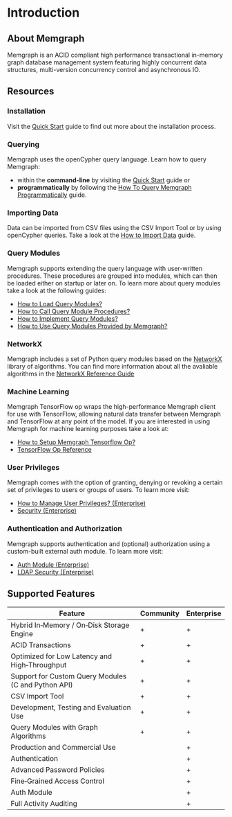 # Introduction

## About Memgraph

Memgraph is an ACID compliant high performance transactional in-memory graph
database management system featuring highly concurrent data structures,
multi-version concurrency control and asynchronous IO.

## Resources

### Installation

Visit the [Quick Start](quick-start#installation) guide to find out more about the installation process.

### Querying

Memgraph uses the openCypher query language. Learn how to query Memgraph:
* within the **command-line** by visiting the [Quick Start](quick-start#querying) guide or
* **programmatically** by following the [How To Query Memgraph Programmatically](how-to-guides-overview/query-memgraph-programmatically) guide.

### Importing Data

Data can be imported from CSV files using the CSV Import Tool or by using openCypher queries. 
Take a look at the [How to Import Data](how-to-guides-overview/import-data) guide.

### Query Modules

Memgraph supports extending the query language with user-written procedures. 
These procedures are grouped into modules, which can then be loaded either on startup or later on. 
To learn more about query modules take a look at the following guides:
* [How to Load Query Modules?](how-to-guides-overview/load-query-modules.md)
* [How to Call Query Module Procedures?](how-to-guides-overview/call-query-module-procedures.md)
* [How to Implement Query Modules?](how-to-guides-overview/implement-query-modules.md)
* [How to Use Query Modules Provided by Memgraph?](how-to-guides-overview/use-query-modules-provided-by-memgraph.md)

### NetworkX

Memgraph includes a set of Python query modules based on the [NetworkX](https://networkx.github.io/) library of algorithms.
You can find more information about all the avaliable algorithms in the [NetworkX Reference Guide](reference_guide/networkx/networkx.md)

### Machine Learning

Memgraph TensorFlow op wraps the high-performance Memgraph client for use with TensorFlow, 
allowing natural data transfer between Memgraph and TensorFlow at any point of the model.
If you are interested in using Memgraph for machine learning purposes  take a look at:
* [How to Setup Memgraph Tensorflow Op?](how-to-guides-overview/tensorflow-setup.md)
* [TensorFlow Op Reference](reference_guide/tensorflow.md)

### User Privileges

Memgraph comes with the option of granting, denying or revoking a certain set of privileges to users or groups of users.
To learn more visit:
* [How to Manage User Privileges? (Enterprise)](how-to-guides-overview/manage-user-privileges)
* [Security (Enterprise)](reference-overview/security)

### Authentication and Authorization

Memgraph supports authentication and (optional) authorization using a custom-built external auth module.
To learn more visit:
* [Auth Module (Enterprise)](reference-overview/auth-module)
* [LDAP Security (Enterprise)](reference-overview/ldap-security)

## Supported Features

Feature                                               | Community | Enterprise
------------------------------------------------------|-----------|-----------
Hybrid In&#8209;Memory / On&#8209;Disk Storage Engine |     +     |     +
ACID Transactions                                     |     +     |     +
Optimized for Low Latency and High&#8209;Throughput   |     +     |     +
Support for Custom Query Modules (C and Python API)   |     +     |     +
CSV Import Tool                                       |     +     |     +
Development, Testing and Evaluation Use               |     +     |     +
Query Modules with Graph Algorithms                   |     +     |     +
Production and Commercial Use                         |           |     +
Authentication                                        |           |     +
Advanced Password Policies                            |           |     +
Fine&#8209;Grained Access Control                     |           |     +
Auth Module                                           |           |     +
Full Activity Auditing                                |           |     +